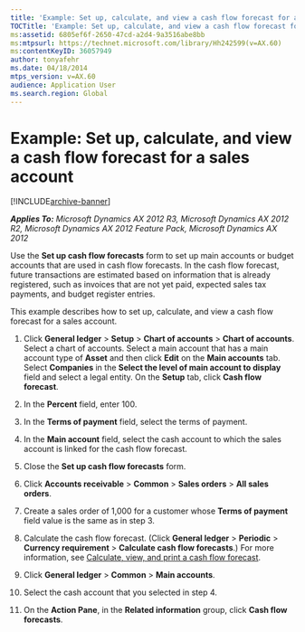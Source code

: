 ```yaml
---
title: 'Example: Set up, calculate, and view a cash flow forecast for a sales account'
TOCTitle: 'Example: Set up, calculate, and view a cash flow forecast for a sales account'
ms:assetid: 6805ef6f-2650-47cd-a2d4-9a3516abe8bb
ms:mtpsurl: https://technet.microsoft.com/library/Hh242599(v=AX.60)
ms:contentKeyID: 36057949
author: tonyafehr
ms.date: 04/18/2014
mtps_version: v=AX.60
audience: Application User
ms.search.region: Global
---
```


# Example: Set up, calculate, and view a cash flow forecast for a sales account 


[!INCLUDE[archive-banner](includes/archive-banner.md)]


_**Applies To:** Microsoft Dynamics AX 2012 R3, Microsoft Dynamics AX 2012 R2, Microsoft Dynamics AX 2012 Feature Pack, Microsoft Dynamics AX 2012_

Use the **Set up cash flow forecasts** form to set up main accounts or budget accounts that are used in cash flow forecasts. In the cash flow forecast, future transactions are estimated based on information that is already registered, such as invoices that are not yet paid, expected sales tax payments, and budget register entries.

This example describes how to set up, calculate, and view a cash flow forecast for a sales account.

1.  Click **General ledger** \> **Setup** \> **Chart of accounts** \> **Chart of accounts**. Select a chart of accounts. Select a main account that has a main account type of **Asset** and then click **Edit** on the **Main accounts** tab. Select **Companies** in the **Select the level of main account to display** field and select a legal entity. On the **Setup** tab, click **Cash flow forecast**.

2.  In the **Percent** field, enter 100.

3.  In the **Terms of payment** field, select the terms of payment.

4.  In the **Main account** field, select the cash account to which the sales account is linked for the cash flow forecast.

5.  Close the **Set up cash flow forecasts** form.

6.  Click **Accounts receivable** \> **Common** \> **Sales orders** \> **All sales orders**.

7.  Create a sales order of 1,000 for a customer whose **Terms of payment** field value is the same as in step 3.

8.  Calculate the cash flow forecast. (Click **General ledger** \> **Periodic** \> **Currency requirement** \> **Calculate cash flow forecasts**.) For more information, see [Calculate, view, and print a cash flow forecast](calculate-view-and-print-a-cash-flow-forecast.md).

9.  Click **General ledger** \> **Common** \> **Main accounts**.

10. Select the cash account that you selected in step 4.

11. On the **Action Pane**, in the **Related information** group, click **Cash flow forecasts**.

  


